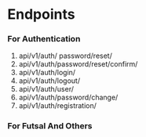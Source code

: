 # Endpoints
### For Authentication
1. api/v1/auth/ password/reset/ 
2. api/v1/auth/password/reset/confirm/
3. api/v1/auth/login/ 
4. api/v1/auth/logout/
5. api/v1/auth/user/
6. api/v1/auth/password/change/
7. api/v1/auth/registration/

### For Futsal And Others
